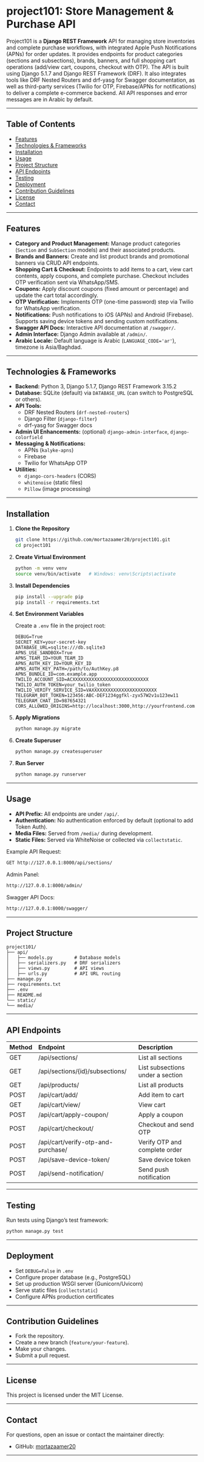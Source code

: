 # project101: Store Management & Purchase API

Project101 is a **Django REST Framework** API for managing store inventories and complete purchase workflows, with integrated Apple Push Notifications (APNs) for order updates. It provides endpoints for product categories (sections and subsections), brands, banners, and full shopping cart operations (add/view cart, coupons, checkout with OTP). The API is built using Django 5.1.7 and Django REST Framework (DRF). It also integrates tools like DRF Nested Routers and drf-yasg for Swagger documentation, as well as third-party services (Twilio for OTP, Firebase/APNs for notifications) to deliver a complete e-commerce backend. All API responses and error messages are in Arabic by default.

---

## Table of Contents

- [Features](#features)  
- [Technologies & Frameworks](#technologies--frameworks)  
- [Installation](#installation)  
- [Usage](#usage)  
- [Project Structure](#project-structure)  
- [API Endpoints](#api-endpoints)  
- [Testing](#testing)  
- [Deployment](#deployment)  
- [Contribution Guidelines](#contribution-guidelines)  
- [License](#license)  
- [Contact](#contact)  

---

## Features

- **Category and Product Management:** Manage product categories (`Section` and `SubSection` models) and their associated products.
- **Brands and Banners:** Create and list product brands and promotional banners via CRUD API endpoints.
- **Shopping Cart & Checkout:** Endpoints to add items to a cart, view cart contents, apply coupons, and complete purchase. Checkout includes OTP verification sent via WhatsApp/SMS.
- **Coupons:** Apply discount coupons (fixed amount or percentage) and update the cart total accordingly.
- **OTP Verification:** Implements OTP (one-time password) step via Twilio for WhatsApp verification.
- **Notifications:** Push notifications to iOS (APNs) and Android (Firebase). Supports saving device tokens and sending custom notifications.
- **Swagger API Docs:** Interactive API documentation at `/swagger/`.
- **Admin Interface:** Django Admin available at `/admin/`.
- **Arabic Locale:** Default language is Arabic (`LANGUAGE_CODE='ar'`), timezone is Asia/Baghdad.

---

## Technologies & Frameworks

- **Backend:** Python 3, Django 5.1.7, Django REST Framework 3.15.2
- **Database:** SQLite (default) via `DATABASE_URL` (can switch to PostgreSQL or others).
- **API Tools:** 
  - DRF Nested Routers (`drf-nested-routers`)
  - Django Filter (`django-filter`)
  - drf-yasg for Swagger docs
- **Admin UI Enhancements:** (optional) `django-admin-interface`, `django-colorfield`
- **Messaging & Notifications:** 
  - APNs (`kalyke-apns`)
  - Firebase
  - Twilio for WhatsApp OTP
- **Utilities:** 
  - `django-cors-headers` (CORS)
  - `whitenoise` (static files)
  - `Pillow` (image processing)

---

## Installation

1. **Clone the Repository**
   ```bash
   git clone https://github.com/mortazaamer20/project101.git
   cd project101
   ```

2. **Create Virtual Environment**
   ```bash
   python -m venv venv
   source venv/bin/activate   # Windows: venv\Scripts\activate
   ```

3. **Install Dependencies**
   ```bash
   pip install --upgrade pip
   pip install -r requirements.txt
   ```

4. **Set Environment Variables**

   Create a `.env` file in the project root:

   ```
   DEBUG=True
   SECRET_KEY=your-secret-key
   DATABASE_URL=sqlite:///db.sqlite3
   APNS_USE_SANDBOX=True
   APNS_TEAM_ID=YOUR_TEAM_ID
   APNS_AUTH_KEY_ID=YOUR_KEY_ID
   APNS_AUTH_KEY_PATH=/path/to/AuthKey.p8
   APNS_BUNDLE_ID=com.example.app
   TWILIO_ACCOUNT_SID=ACXXXXXXXXXXXXXXXXXXXXXXXXXXXX
   TWILIO_AUTH_TOKEN=your_twilio_token
   TWILIO_VERIFY_SERVICE_SID=VAXXXXXXXXXXXXXXXXXXXXXXXX
   TELEGRAM_BOT_TOKEN=123456:ABC-DEF1234ggfkl-zyx57W2v1u123ew11
   TELEGRAM_CHAT_ID=987654321
   CORS_ALLOWED_ORIGINS=http://localhost:3000,http://yourfrontend.com
   ```

5. **Apply Migrations**
   ```bash
   python manage.py migrate
   ```

6. **Create Superuser**
   ```bash
   python manage.py createsuperuser
   ```

7. **Run Server**
   ```bash
   python manage.py runserver
   ```

---

## Usage

- **API Prefix:** All endpoints are under `/api/`.
- **Authentication:** No authentication enforced by default (optional to add Token Auth).
- **Media Files:** Served from `/media/` during development.
- **Static Files:** Served via WhiteNoise or collected via `collectstatic`.

Example API Request:
```bash
GET http://127.0.0.1:8000/api/sections/
```

Admin Panel:
```bash
http://127.0.0.1:8000/admin/
```

Swagger API Docs:
```bash
http://127.0.0.1:8000/swagger/
```

---

## Project Structure

```
project101/
├── api/
│   ├── models.py        # Database models
│   ├── serializers.py   # DRF serializers
│   ├── views.py         # API views
│   ├── urls.py          # API URL routing
├── manage.py
├── requirements.txt
├── .env
├── README.md
└── static/
└── media/
```

---

## API Endpoints

| Method | Endpoint                             | Description |
|:-------|:--------------------------------------|:------------|
| GET    | /api/sections/                        | List all sections |
| GET    | /api/sections/{id}/subsections/        | List subsections under a section |
| GET    | /api/products/                        | List all products |
| POST   | /api/cart/add/                        | Add item to cart |
| GET    | /api/cart/view/                       | View cart |
| POST   | /api/cart/apply-coupon/                | Apply a coupon |
| POST   | /api/cart/checkout/                    | Checkout and send OTP |
| POST   | /api/cart/verify-otp-and-purchase/     | Verify OTP and complete order |
| POST   | /api/save-device-token/                | Save device token |
| POST   | /api/send-notification/                | Send push notification |

---

## Testing

Run tests using Django’s test framework:
```bash
python manage.py test
```

---

## Deployment

- Set `DEBUG=False` in `.env`
- Configure proper database (e.g., PostgreSQL)
- Set up production WSGI server (Gunicorn/Uvicorn)
- Serve static files (`collectstatic`)
- Configure APNs production certificates

---

## Contribution Guidelines

- Fork the repository.
- Create a new branch (`feature/your-feature`).
- Make your changes.
- Submit a pull request.

---

## License

This project is licensed under the MIT License.

---

## Contact

For questions, open an issue or contact the maintainer directly:

- GitHub: [mortazaamer20](https://github.com/mortazaamer20)


---

